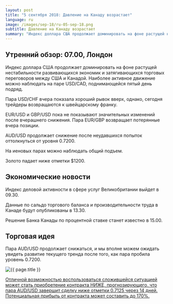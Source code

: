 ```yaml
---
layout: post
title: "5 сентября 2018: Давление на Канаду возрастает"
language: ru
image: /images/sep-18/ru-05-sep-18.png
subtitle: Давление на Канаду возрастает
summary: "Индекс доллара США продолжает доминировать на фоне растущей нестабильности развивающихся экономик и затягивающихся торговых переговоров между США и Канадой"
---
```

## Утренний обзор: 07.00, Лондон
 
Индекс доллара США продолжает доминировать на фоне растущей нестабильности развивающихся экономик и затягивающихся торговых переговоров между США и Канадой. Наиболее активное движение можно наблюдать на паре USD/CAD, поднимающейся пятый день подряд.

Пара USD/CHF вчера показала хороший рывок вверх, однако, сегодня трейдеры возвращаются к швейцарскому франку.

EUR/USD и GBP/USD пока не показывают значительных изменений после вчерашнего снижения. Пара EUR/GBP возвращает потерянные вчера позиции.

AUD/USD продолжает снижение после неудавшихся попыток оттолкнуться от уровня 0.7200.

На иеновых парах можно наблюдать общий подъем.

Золото падает ниже отметки $1200.
 
## Экономические новости
 
Индекс деловой активности в сфере услуг Великобритании выйдет в 09.30.

Данные по сальдо торгового баланса и производительности труда в Канаде будут опубликованы в 13.30.

Решение Банка Канады по процентной ставке станет известно в 15.00.
 
## Торговая идея
 
Пара AUD/USD продолжает снижаться, и мы вполне можем ожидать увидеть развитие текущего тренда после того, как пара пробила уровень 0.7200.

<img src="{{ site.url }}/images/sep-18/ru-05-sep-18.png" alt="{{ page.title }}"  title="{{ page.title }}">

<a href="%LINK%%?currency=USD&market=forex&underlying=frxAUDUSD&formname=higherlower&duration_amount=14&duration_units=d&amount=10&amount_type=stake&expiry_type=duration&barrier=0.7125" target="_blank" rel="noopener noreferrer nofollow">Отличной возможностью воспользоваться сложившейся ситуацией может стать приобретение контракта НИЖЕ, прогнозирующего, что пара AUD/USD завершит сделку ниже отметки 0.7125 через 14 дней. Потенциальная прибыль от контракта может составить до 170%.</a>
